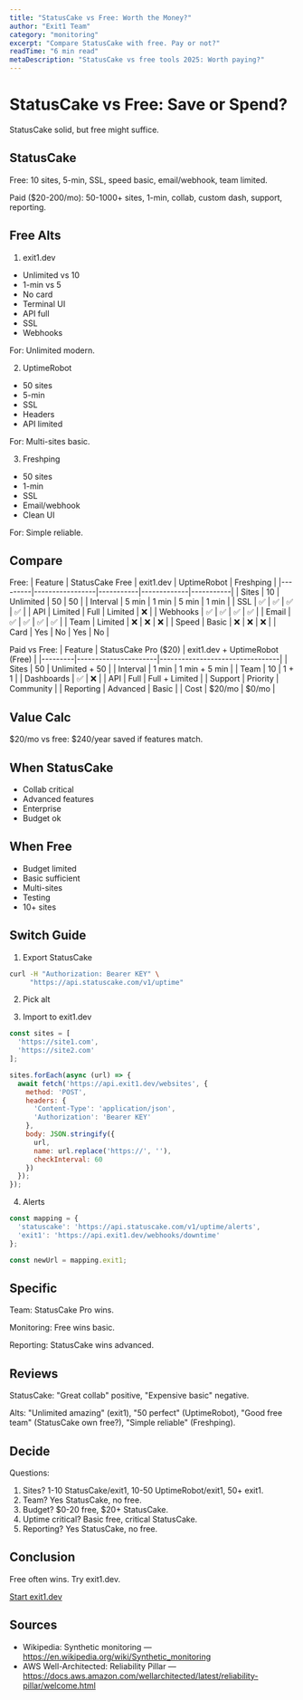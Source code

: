```yaml
---
title: "StatusCake vs Free: Worth the Money?"
author: "Exit1 Team"
category: "monitoring"
excerpt: "Compare StatusCake with free. Pay or not?"
readTime: "6 min read"
metaDescription: "StatusCake vs free tools 2025: Worth paying?"
---
```


# StatusCake vs Free: Save or Spend?

StatusCake solid, but free might suffice.

## StatusCake

Free: 10 sites, 5-min, SSL, speed basic, email/webhook, team limited.

Paid ($20-200/mo): 50-1000+ sites, 1-min, collab, custom dash, support, reporting.

## Free Alts

1. exit1.dev
- Unlimited vs 10
- 1-min vs 5
- No card
- Terminal UI
- API full
- SSL
- Webhooks

For: Unlimited modern.

2. UptimeRobot
- 50 sites
- 5-min
- SSL
- Headers
- API limited

For: Multi-sites basic.

3. Freshping
- 50 sites
- 1-min
- SSL
- Email/webhook
- Clean UI

For: Simple reliable.

## Compare

Free:
| Feature | StatusCake Free | exit1.dev | UptimeRobot | Freshping |
|---------|-----------------|-----------|-------------|-----------|
| Sites | 10 | Unlimited | 50 | 50 |
| Interval | 5 min | 1 min | 5 min | 1 min |
| SSL | ✅ | ✅ | ✅ | ✅ |
| API | Limited | Full | Limited | ❌ |
| Webhooks | ✅ | ✅ | ✅ | ✅ |
| Email | ✅ | ✅ | ✅ | ✅ |
| Team | Limited | ❌ | ❌ | ❌ |
| Speed | Basic | ❌ | ❌ | ❌ |
| Card | Yes | No | Yes | No |

Paid vs Free:
| Feature | StatusCake Pro ($20) | exit1.dev + UptimeRobot (Free) |
|---------|----------------------|---------------------------------|
| Sites | 50 | Unlimited + 50 |
| Interval | 1 min | 1 min + 5 min |
| Team | 10 | 1 + 1 |
| Dashboards | ✅ | ❌ |
| API | Full | Full + Limited |
| Support | Priority | Community |
| Reporting | Advanced | Basic |
| Cost | $20/mo | $0/mo |

## Value Calc

$20/mo vs free: $240/year saved if features match.

## When StatusCake

- Collab critical
- Advanced features
- Enterprise
- Budget ok

## When Free

- Budget limited
- Basic sufficient
- Multi-sites
- Testing
- 10+ sites

## Switch Guide

1. Export StatusCake
```bash
curl -H "Authorization: Bearer KEY" \
     "https://api.statuscake.com/v1/uptime"
```

2. Pick alt

3. Import to exit1.dev
```javascript
const sites = [
  'https://site1.com',
  'https://site2.com'
];

sites.forEach(async (url) => {
  await fetch('https://api.exit1.dev/websites', {
    method: 'POST',
    headers: {
      'Content-Type': 'application/json',
      'Authorization': 'Bearer KEY'
    },
    body: JSON.stringify({
      url,
      name: url.replace('https://', ''),
      checkInterval: 60
    })
  });
});
```

4. Alerts
```javascript
const mapping = {
  'statuscake': 'https://api.statuscake.com/v1/uptime/alerts',
  'exit1': 'https://api.exit1.dev/webhooks/downtime'
};

const newUrl = mapping.exit1;
```

## Specific

Team: StatusCake Pro wins.

Monitoring: Free wins basic.

Reporting: StatusCake wins advanced.

## Reviews

StatusCake: "Great collab" positive, "Expensive basic" negative.

Alts: "Unlimited amazing" (exit1), "50 perfect" (UptimeRobot), "Good free team" (StatusCake own free?), "Simple reliable" (Freshping).

## Decide

Questions:
1. Sites? 1-10 StatusCake/exit1, 10-50 UptimeRobot/exit1, 50+ exit1.
2. Team? Yes StatusCake, no free.
3. Budget? $0-20 free, $20+ StatusCake.
4. Uptime critical? Basic free, critical StatusCake.
5. Reporting? Yes StatusCake, no free.

## Conclusion

Free often wins. Try exit1.dev.

[Start exit1.dev](https://exit1.dev) 

## Sources

- Wikipedia: Synthetic monitoring — https://en.wikipedia.org/wiki/Synthetic_monitoring
- AWS Well-Architected: Reliability Pillar — https://docs.aws.amazon.com/wellarchitected/latest/reliability-pillar/welcome.html
